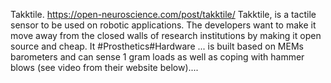 Takktile. https://open-neuroscience.com/post/takktile/
Takktile, is a tactile sensor to be used on robotic applications. The developers want to make it move away from the closed walls of research institutions by making it open source and cheap. It #Prosthetics#Hardware ...
 is built based on MEMs barometers and can sense 1 gram loads as well as coping with hammer blows (see video from their website below)....
